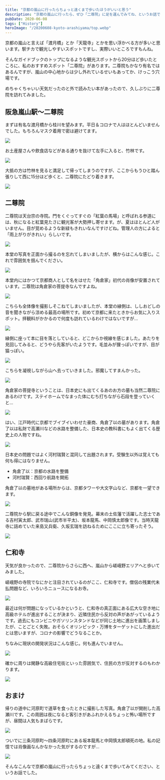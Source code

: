 ```yaml
---
title: "京都の嵐山に行ったらちょっと遠くまで歩いたほうがいいと思う" 
description: "京都の嵐山に行ったら、ぜひ「二尊院」に足を運んでみてね、というお話です。"
pubDate: 2020-06-08
tags: ["History"]
heroImage: "/20200608-kyoto-arashiyama/top.webp" 
---
```


京都の嵐山と言えば「渡月橋」とか「天龍寺」とかを思い浮かべる方が多いと思います。駅チカで観光しやすいスポットですし、実際いいところですもんね。

そんなガイドブックのトップになるような観光スポットから20分ほど歩いたところに、私のおすすめスポット「二尊院」があります。二尊院もかなり有名ではあるんですが、嵐山の中心地からは少し外れているせいもあってか、けっこう穴場です。

めちゃくちゃいい天気だったのと外で読みたい本があったので、久しぶりに二尊院を訪れてみました。

## 阪急嵐山駅〜二尊院

まずは有名な渡月橋から桂川を望みます。平日＆コロナで人はほとんどいませんでした。もちろんマスク着用で密は避けてます。

![](/20200608-kyoto-arashiyama/image01.webp)

お土産屋さんや飲食店などがある通りを抜けて左手に入ると、竹林です。

![](/20200608-kyoto-arashiyama/image02.webp)

大抵の方は竹林を見ると満足して帰ってしまうのですが、ここからもうひと踏ん張りして西に15分ほど歩くと、二尊院にたどり着きます。

![](/20200608-kyoto-arashiyama/image03.webp)

## 二尊院

二尊院は天台宗の寺院。門をくぐってすぐの「紅葉の馬場」と呼ばれる参道には、秋になると紅葉見たさに観光客が大勢押し寄せます。が、夏はほとんど人がいません。目が覚めるような新緑もきれいなんですけどね。管理人の方によると「雨上がりがきれい」らしいです。

![](/20200608-kyoto-arashiyama/image04.webp)

本堂の写真を正面から撮るのを忘れてしまいましたが、横からはこんな感じ。これで雰囲気を掴んでください。

![](/20200608-kyoto-arashiyama/image05.webp)

本堂内にはかつて京都商人として名をはせた「角倉家」初代の肖像が安置されています。二尊院は角倉家の菩提寺なんですよね。

![](/20200608-kyoto-arashiyama/image06.webp)

こちらも全体像を撮影しそこねてしまいましたが、本堂の縁側は、ししおどしの音を聞きながら涼める最高の場所です。初めて京都に来たときからお気に入りスポット。拝観料がかかるので何度も訪れているわけではないですが...

![](/20200608-kyoto-arashiyama/image07.webp)

縁側に座って本に目を落としていると、どこからか視線を感じました。あたりを見回してみると、どうやら先客がいたようです。毛並みが狸っぽいですが、目が猫っぽい。

![](/20200608-kyoto-arashiyama/image08.webp)

こちらを凝視しながら山へ去っていきました。邪魔してすまんかった。

![](/20200608-kyoto-arashiyama/image09.webp)

角倉家の菩提寺ということは、日本史にも出てくるあのお方の墓も当然二尊院にあるわけです。ステイホームでなまった体にむち打ちながら石段を登っていくと...

![](/20200608-kyoto-arashiyama/image10.webp)

はい、江戸時代に京都でブイブイいわせた豪商、角倉了以の墓があります。角倉了以は私財で高瀬川などの水路を整備した、日本史の教科書にもよく出てくる歴史上の人物ですね。

![](/20200608-kyoto-arashiyama/image11.webp)

日本史の問題ではよく河村瑞賢と混同して出題されます。受験生以外は覚えても何も得にはなりません。

- 角倉了以：京都の水路を整備
- 河村瑞賢：西回り航路を開拓

角倉了以の墓地がある場所からは、京都タワーや大文字山など、京都を一望できます。

![](/20200608-kyoto-arashiyama/image12.webp)

二尊院から駅に戻る途中でこんな銅像を発見。幕末の土佐藩で活躍した志士である吉村寅太郎、武市瑞山(武市半平太)、坂本龍馬、中岡慎太郎像です。当時天龍寺に詰めていた来島又兵衛、久坂玄瑞を訪ねるためにここに立ち寄ったそう。

![](/20200608-kyoto-arashiyama/image13.webp)

## 仁和寺

天気が良かったので、二尊院からさらに西へ、嵐山から嵯峨野エリアへと歩いてみました。

嵯峨野の寺院でなにかと注目されているのがここ、仁和寺です。僧侶の残業代未払問題など、いろいろニュースになるお寺。

![](/20200608-kyoto-arashiyama/image14.webp)

最近は何が問題になっているかというと、仁和寺の真正面にある広大な空き地に高級ホテルが進出することが決まり、近隣住民から反対の声があがっているようです。過去にもコンビニやガソリンスタンドなどが同じ土地に進出を画策しましたが、ことごとく失敗。おそらくオリンピック・万博をターゲットにした進出だとは思いますが、コロナの影響でどうなることか。

ちなみに現状の開発状況はこんな感じ。何も進んでいません。

![](/20200608-kyoto-arashiyama/image15.webp)

確かに周りは閑静な高級住宅街といった雰囲気で、住民の方が反対するのもわかります。

![](/20200608-kyoto-arashiyama/image16.webp)

## おまけ

帰りの道中に河原町で道草を食ったときに撮影した写真。角倉了以が開削した高瀬川です。この周囲は夜になると客引きがあふれかえるちょっと怖い場所ですが、昼間は人気もまばらです。

![](/20200608-kyoto-arashiyama/image17.webp)

ついでに三条河原町〜四条河原町にある坂本龍馬と中岡慎太郎頓死の地。私の記憶では肖像画なんかなかった気がするのですが...

![](/20200608-kyoto-arashiyama/image18.webp)

そんなこんなで京都の嵐山に行ったらちょっと遠くまで歩いてみてください、というお話でした。